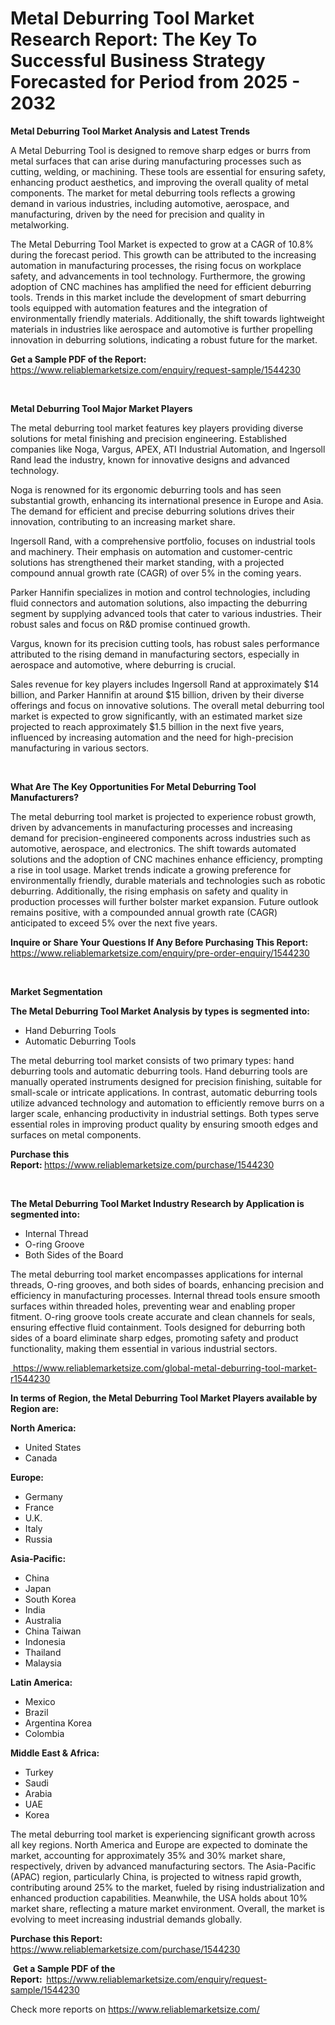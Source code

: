 <p><h1>Metal Deburring Tool Market Research Report: The Key To Successful Business Strategy Forecasted for Period from 2025 - 2032</h1></p><p><strong>Metal Deburring Tool Market Analysis and Latest Trends</strong></p>
<p><p>A Metal Deburring Tool is designed to remove sharp edges or burrs from metal surfaces that can arise during manufacturing processes such as cutting, welding, or machining. These tools are essential for ensuring safety, enhancing product aesthetics, and improving the overall quality of metal components. The market for metal deburring tools reflects a growing demand in various industries, including automotive, aerospace, and manufacturing, driven by the need for precision and quality in metalworking.</p><p>The Metal Deburring Tool Market is expected to grow at a CAGR of 10.8% during the forecast period. This growth can be attributed to the increasing automation in manufacturing processes, the rising focus on workplace safety, and advancements in tool technology. Furthermore, the growing adoption of CNC machines has amplified the need for efficient deburring tools. Trends in this market include the development of smart deburring tools equipped with automation features and the integration of environmentally friendly materials. Additionally, the shift towards lightweight materials in industries like aerospace and automotive is further propelling innovation in deburring solutions, indicating a robust future for the market.</p></p>
<p><strong>Get a Sample PDF of the Report:&nbsp;</strong> <a href="https://www.reliablemarketsize.com/enquiry/request-sample/1544230?utm_campaign=2034&utm_medium=2&utm_source=Github&utm_content=ia&utm_term=17022025&utm_id=metal-deburring-tool">https://www.reliablemarketsize.com/enquiry/request-sample/1544230</a></p>
<p>&nbsp;</p>
<p><strong>Metal Deburring Tool Major Market Players</strong></p>
<p><p>The metal deburring tool market features key players providing diverse solutions for metal finishing and precision engineering. Established companies like Noga, Vargus, APEX, ATI Industrial Automation, and Ingersoll Rand lead the industry, known for innovative designs and advanced technology. </p><p>Noga is renowned for its ergonomic deburring tools and has seen substantial growth, enhancing its international presence in Europe and Asia. The demand for efficient and precise deburring solutions drives their innovation, contributing to an increasing market share.</p><p>Ingersoll Rand, with a comprehensive portfolio, focuses on industrial tools and machinery. Their emphasis on automation and customer-centric solutions has strengthened their market standing, with a projected compound annual growth rate (CAGR) of over 5% in the coming years.</p><p>Parker Hannifin specializes in motion and control technologies, including fluid connectors and automation solutions, also impacting the deburring segment by supplying advanced tools that cater to various industries. Their robust sales and focus on R&D promise continued growth. </p><p>Vargus, known for its precision cutting tools, has robust sales performance attributed to the rising demand in manufacturing sectors, especially in aerospace and automotive, where deburring is crucial.</p><p>Sales revenue for key players includes Ingersoll Rand at approximately $14 billion, and Parker Hannifin at around $15 billion, driven by their diverse offerings and focus on innovative solutions. The overall metal deburring tool market is expected to grow significantly, with an estimated market size projected to reach approximately $1.5 billion in the next five years, influenced by increasing automation and the need for high-precision manufacturing in various sectors.</p></p>
<p>&nbsp;</p>
<p><strong>What Are The Key Opportunities For Metal Deburring Tool Manufacturers?</strong></p>
<p><p>The metal deburring tool market is projected to experience robust growth, driven by advancements in manufacturing processes and increasing demand for precision-engineered components across industries such as automotive, aerospace, and electronics. The shift towards automated solutions and the adoption of CNC machines enhance efficiency, prompting a rise in tool usage. Market trends indicate a growing preference for environmentally friendly, durable materials and technologies such as robotic deburring. Additionally, the rising emphasis on safety and quality in production processes will further bolster market expansion. Future outlook remains positive, with a compounded annual growth rate (CAGR) anticipated to exceed 5% over the next five years.</p></p>
<p><strong>Inquire or Share Your Questions If Any Before Purchasing This Report:</strong> <a href="https://www.reliablemarketsize.com/enquiry/pre-order-enquiry/1544230?utm_campaign=2034&utm_medium=2&utm_source=Github&utm_content=ia&utm_term=17022025&utm_id=metal-deburring-tool">https://www.reliablemarketsize.com/enquiry/pre-order-enquiry/1544230</a></p>
<p>&nbsp;</p>
<p><strong>Market Segmentation</strong></p>
<p><strong>The Metal Deburring Tool Market Analysis by types is segmented into:</strong></p>
<p><ul><li>Hand Deburring Tools</li><li>Automatic Deburring Tools</li></ul></p>
<p><p>The metal deburring tool market consists of two primary types: hand deburring tools and automatic deburring tools. Hand deburring tools are manually operated instruments designed for precision finishing, suitable for small-scale or intricate applications. In contrast, automatic deburring tools utilize advanced technology and automation to efficiently remove burrs on a larger scale, enhancing productivity in industrial settings. Both types serve essential roles in improving product quality by ensuring smooth edges and surfaces on metal components.</p></p>
<p><strong>Purchase this Report:&nbsp;</strong><a href="https://www.reliablemarketsize.com/purchase/1544230?utm_campaign=2034&utm_medium=2&utm_source=Github&utm_content=ia&utm_term=17022025&utm_id=metal-deburring-tool">https://www.reliablemarketsize.com/purchase/1544230</a></p>
<p>&nbsp;</p>
<p><strong>The Metal Deburring Tool Market Industry Research by Application is segmented into:</strong></p>
<p><ul><li>Internal Thread</li><li>O-ring Groove</li><li>Both Sides of the Board</li></ul></p>
<p><p>The metal deburring tool market encompasses applications for internal threads, O-ring grooves, and both sides of boards, enhancing precision and efficiency in manufacturing processes. Internal thread tools ensure smooth surfaces within threaded holes, preventing wear and enabling proper fitment. O-ring groove tools create accurate and clean channels for seals, ensuring effective fluid containment. Tools designed for deburring both sides of a board eliminate sharp edges, promoting safety and product functionality, making them essential in various industrial sectors.</p></p>
<p><a href="https://www.reliablemarketsize.com/global-metal-deburring-tool-market-r1544230?utm_campaign=2034&utm_medium=2&utm_source=Github&utm_content=ia&utm_term=17022025&utm_id=metal-deburring-tool">&nbsp;https://www.reliablemarketsize.com/global-metal-deburring-tool-market-r1544230</a></p>
<p><strong>In terms of Region, the Metal Deburring Tool Market Players available by Region are:</strong></p>
<p>
    <p> <strong> North America: </strong>
        <ul>
            <li>United States</li>
            <li>Canada</li>
        </ul>
        </p> 
    <p> <strong> Europe: </strong>
        <ul>
            <li>Germany</li>
            <li>France</li>
            <li>U.K.</li>
            <li>Italy</li>
            <li>Russia</li>
        </ul>
        </p> 
    <p> <strong> Asia-Pacific: </strong>
        <ul>
            <li>China</li>
            <li>Japan</li>
            <li>South Korea</li>
            <li>India</li>
            <li>Australia</li>
            <li>China Taiwan</li>
            <li>Indonesia</li>
            <li>Thailand</li>
            <li>Malaysia</li>
        </ul>
        </p> 
    <p> <strong> Latin America: </strong>
        <ul>
            <li>Mexico</li>
            <li>Brazil</li>
            <li>Argentina Korea</li>
            <li>Colombia</li>
        </ul>
        </p> 
    <p> <strong> Middle East & Africa: </strong>
        <ul>
            <li>Turkey</li>
            <li>Saudi</li>
            <li>Arabia</li>
            <li>UAE</li>
            <li>Korea</li>
        </ul>
    </p>
    </p>
<p><p>The metal deburring tool market is experiencing significant growth across all key regions. North America and Europe are expected to dominate the market, accounting for approximately 35% and 30% market share, respectively, driven by advanced manufacturing sectors. The Asia-Pacific (APAC) region, particularly China, is projected to witness rapid growth, contributing around 25% to the market, fueled by rising industrialization and enhanced production capabilities. Meanwhile, the USA holds about 10% market share, reflecting a mature market environment. Overall, the market is evolving to meet increasing industrial demands globally.</p></p>
<p><strong>Purchase this Report: </strong><a href="https://www.reliablemarketsize.com/purchase/1544230?utm_campaign=2034&utm_medium=2&utm_source=Github&utm_content=ia&utm_term=17022025&utm_id=metal-deburring-tool">https://www.reliablemarketsize.com/purchase/1544230</a></p>
<p>&nbsp;<strong>Get a Sample PDF of the Report:&nbsp;&nbsp;</strong><a href="https://www.reliablemarketsize.com/enquiry/request-sample/1544230?utm_campaign=2034&utm_medium=2&utm_source=Github&utm_content=ia&utm_term=17022025&utm_id=metal-deburring-tool">https://www.reliablemarketsize.com/enquiry/request-sample/1544230</a></p>
<p><strong></strong></p>
<p>Check more reports on <a href="https://www.reliablemarketsize.com/?utm_campaign=2034&utm_medium=2&utm_source=Github&utm_content=ia&utm_term=17022025&utm_id=metal-deburring-tool">https://www.reliablemarketsize.com/</a></p>